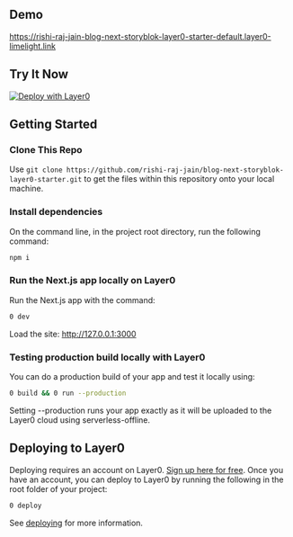 ## Demo

https://rishi-raj-jain-blog-next-storyblok-layer0-starter-default.layer0-limelight.link

## Try It Now

[![Deploy with Layer0](https://docs.layer0.co/button.svg)](https://app.layer0.co/deploy?repo=https://github.com/rishi-raj-jain/blog-next-storyblok-layer0-starter)

## Getting Started

### Clone This Repo

Use `git clone https://github.com/rishi-raj-jain/blog-next-storyblok-layer0-starter.git` to get the files within this repository onto your local machine.

### Install dependencies

On the command line, in the project root directory, run the following command:

```bash
npm i
```

### Run the Next.js app locally on Layer0

Run the Next.js app with the command:

```bash
0 dev
```

Load the site: http://127.0.0.1:3000

### Testing production build locally with Layer0

You can do a production build of your app and test it locally using:

```bash
0 build && 0 run --production
```

Setting --production runs your app exactly as it will be uploaded to the Layer0 cloud using serverless-offline.

## Deploying to Layer0

Deploying requires an account on Layer0. [Sign up here for free](https://app.layer0.co/signup). Once you have an account, you can deploy to Layer0 by running the following in the root folder of your project:

```bash
0 deploy
```

See [deploying](https://docs.layer0.co/guides/deploying) for more information.

